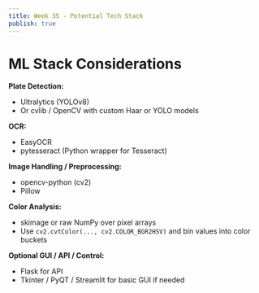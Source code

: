 ```yaml
---
title: Week 35 - Potential Tech Stack
publish: true
---
```

# ML Stack Considerations

**Plate Detection:**
- Ultralytics (YOLOv8)
- Or cvlib / OpenCV with custom Haar or YOLO models

**OCR:**
- EasyOCR
- pytesseract (Python wrapper for Tesseract)

**Image Handling / Preprocessing:**
- opencv-python (cv2)
- Pillow

**Color Analysis:**
- skimage or raw NumPy over pixel arrays
- Use `cv2.cvtColor(..., cv2.COLOR_BGR2HSV)` and bin values into color buckets

**Optional GUI / API / Control:**
- Flask for API
- Tkinter / PyQT / Streamlit for basic GUI if needed